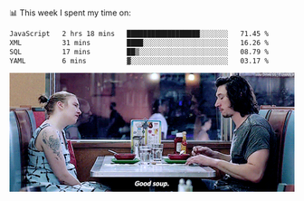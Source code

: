 📊 This week I spent my time on:
<!--START_SECTION:waka-->
```text
JavaScript   2 hrs 18 mins   ██████████████████░░░░░░░   71.45 % 
XML          31 mins         ████░░░░░░░░░░░░░░░░░░░░░   16.26 % 
SQL          17 mins         ██▒░░░░░░░░░░░░░░░░░░░░░░   08.79 % 
YAML         6 mins          ▓░░░░░░░░░░░░░░░░░░░░░░░░   03.17 % 
```
<!--END_SECTION:waka-->


![](goodSoup.gif)
